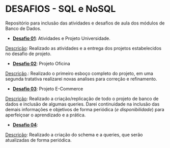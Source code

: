 

# DESAFIOS - SQL e NoSQL

Repositório para inclusão das atividades e desafios de aula dos módulos de Banco de Dados.

- **<u>Desafio 01</u>**: Atividades e Projeto Universidade.

<u>Descrição</u>: Realizado as atividades e a entrega dos projetos estabelecidos no desafio de projeto.

- **<u>Desafio 02</u>**: Projeto Oficina 

<u>Descrição</u>.: Realizado o primeiro esboço completo do projeto, em uma segunda tratativa realizarei novas analises para correção e refinamento.

- **<u>Desafio 03</u>**: Projeto E-Commerce

<u>Descrição</u>: Realizado a criação/replicação de todo o projeto de banco de dados e inclusão de algumas queries. Darei continuidade na inclusão das demais informações e objetivos de forma periódica (*e disponibilidade*) para aperfeiçoar o aprendizado e a prática.

- **<u>Desafio 04</u>**:

<u>Descrição</u>: Realizado a criação do schema e a queries, que serão atualizadas de forma periódica.